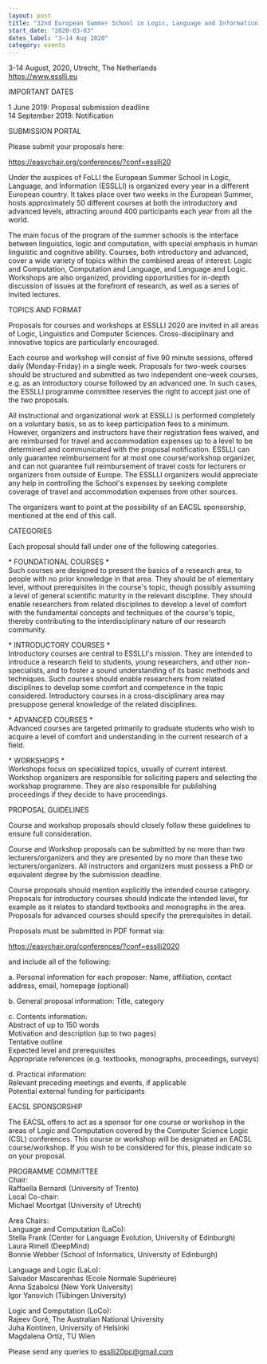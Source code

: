 ```yaml
---
layout: post
title: "32nd European Summer School in Logic, Language and Information – ESSLLI 2020"
start_date: "2020-03-03"
dates_label: "3–14 Aug 2020"
category: events
---
```

3-14 August, 2020, Utrecht, The Netherlands  
<https://www.esslli.eu>

IMPORTANT DATES

1 June 2019: Proposal submission deadline  
14 September 2019: Notification

SUBMISSION PORTAL

Please submit your proposals here:

<https://easychair.org/conferences/?conf=esslli20>

Under the auspices of FoLLI the European Summer School in Logic, Language, and
Information (ESSLLI) is organized every year in a different European country. It
takes place over two weeks in the European Summer, hosts approximately 50
different courses at both the introductory and advanced levels, attracting
around 400 participants each year from all the world.

The main focus of the program of the summer schools is the interface between
linguistics, logic and computation, with special emphasis in human linguistic
and cognitive ability. Courses, both introductory and advanced, cover a wide
variety of topics within the combined areas of interest: Logic and Computation,
Computation and Language, and Language and Logic. Workshops are also organized,
providing opportunities for in-depth discussion of issues at the forefront of
research, as well as a series of invited lectures.

TOPICS AND FORMAT

Proposals for courses and workshops at ESSLLI 2020 are invited in all
areas of Logic, Linguistics and Computer Sciences. Cross-disciplinary
and innovative topics are particularly encouraged.

Each course and workshop will consist of five 90 minute sessions,
offered daily (Monday-Friday) in a single week. Proposals for two-week
courses should be structured and submitted as two independent one-week
courses, e.g. as an introductory course followed by an advanced one.
In such cases, the ESSLLI programme committee reserves the right to
accept just one of the two proposals.

All instructional and organizational work at ESSLLI is performed
completely on a voluntary basis, so as to keep participation fees to a
minimum. However, organizers and instructors have their registration
fees waived, and are reimbursed for travel and accommodation expenses
up to a level to be determined and communicated with the proposal
notification. ESSLLI can only guarantee reimbursement for at most one
course/workshop organizer, and can not guarantee full reimbursement of
travel costs for lecturers or organizers from outside of Europe. The
ESSLLI organizers would appreciate any help in controlling the
School's expenses by seeking complete coverage of travel and
accommodation expenses from other sources.

The organizers want to point at the possibility of an EACSL
sponsorship, mentioned at the end of this call.

CATEGORIES

Each proposal should fall under one of the following categories.

\* FOUNDATIONAL COURSES *  
Such courses are designed to present the basics of a research area, to
people with no prior knowledge in that area. They should be of
elementary level, without prerequisites in the course's topic, though
possibly assuming a level of general scientific maturity in the
relevant discipline. They should enable researchers from related
disciplines to develop a level of comfort with the fundamental
concepts and techniques of the course's topic, thereby contributing to
the interdisciplinary nature of our research community.

\* INTRODUCTORY COURSES *  
Introductory courses are central to ESSLLI's mission. They are
intended to introduce a research field to students, young researchers,
and other non-specialists, and to foster a sound understanding of its
basic methods and techniques. Such courses should enable researchers
from related disciplines to develop some comfort and competence in the
topic considered. Introductory courses in a cross-disciplinary area
may presuppose general knowledge of the related disciplines.

\* ADVANCED COURSES *  
Advanced courses are targeted primarily to graduate students who wish
to acquire a level of comfort and understanding in the current
research of a field.

\* WORKSHOPS *  
Workshops focus on specialized topics, usually of current interest.
Workshop organizers are responsible for soliciting papers and
selecting the workshop programme. They are also responsible for
publishing proceedings if they decide to have proceedings.

PROPOSAL GUIDELINES

Course and workshop proposals should closely follow these guidelines to ensure
full consideration.

Course and Workshop proposals can be submitted by no more than two
lecturers/organizers and they are presented by no more than these two
lecturers/organizers. All instructors and organizers must possess a
PhD or equivalent degree by the submission deadline.

Course proposals should mention explicitly the intended course
category. Proposals for introductory courses should indicate the
intended level, for example as it relates to standard textbooks and
monographs in the area. Proposals for advanced courses should specify
the prerequisites in detail.

Proposals must be submitted in PDF format via:

<https://easychair.org/conferences/?conf=esslli2020>

and include all of the following:

a. Personal information for each proposer: Name, affiliation, contact
address, email, homepage (optional)

b. General proposal information: Title, category

c. Contents information:  
Abstract of up to 150 words  
Motivation and description (up to two pages)  
Tentative outline  
Expected level and prerequisites  
Appropriate references (e.g. textbooks, monographs, proceedings, surveys)  

d. Practical information:  
Relevant preceding meetings and events, if applicable  
Potential external funding for participants

EACSL SPONSORSHIP

The EACSL offers to act as a sponsor for one course or workshop in the
areas of Logic and Computation covered by the Computer Science Logic
(CSL) conferences. This course or workshop will be designated an EACSL
course/workshop. If you wish to be considered for this, please
indicate so on your proposal.

PROGRAMME COMMITTEE  
Chair:  
Raffaella Bernardi (University of Trento)  
Local Co-chair:  
Michael Moortgat (University of Utrecht)  

Area Chairs:  
Language and Computation (LaCo):  
Stella Frank (Center for Language Evolution, University of Edinburgh)  
Laura Rimell (DeepMind)  
Bonnie Webber (School of Informatics, University of Edinburgh)  

Language and Logic (LaLo):  
Salvador Mascarenhas (Ecole Normale Supérieure)  
Anna Szabolcsi (New York University)  
Igor Yanovich (Tübingen University)  

Logic and Computation (LoCo):  
Rajeev Goré, The Australian National University  
Juha Kontinen, University of Helsinki  
Magdalena Ortiz, TU Wien  

Please send any queries to <esslli20pc@gmail.com>
